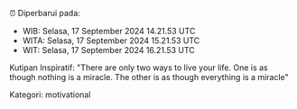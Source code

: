 ⏰ Diperbarui pada:
- WIB: Selasa, 17 September 2024 14.21.53 UTC
- WITA: Selasa, 17 September 2024 15.21.53 UTC
- WIT: Selasa, 17 September 2024 16.21.53 UTC

Kutipan Inspiratif:
"There are only two ways to live your life. One is as though nothing is a miracle. The other is as though everything is a miracle"


Kategori: motivational

